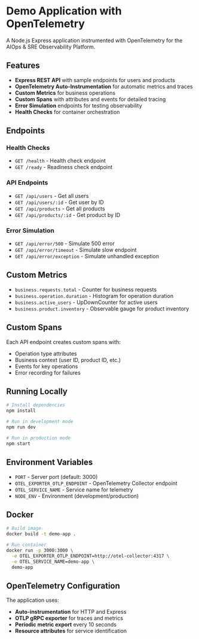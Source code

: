 # Demo Application with OpenTelemetry

A Node.js Express application instrumented with OpenTelemetry for the AIOps & SRE Observability Platform.

## Features

- **Express REST API** with sample endpoints for users and products
- **OpenTelemetry Auto-Instrumentation** for automatic metrics and traces
- **Custom Metrics** for business operations
- **Custom Spans** with attributes and events for detailed tracing
- **Error Simulation** endpoints for testing observability
- **Health Checks** for container orchestration

## Endpoints

### Health Checks
- `GET /health` - Health check endpoint
- `GET /ready` - Readiness check endpoint

### API Endpoints
- `GET /api/users` - Get all users
- `GET /api/users/:id` - Get user by ID
- `GET /api/products` - Get all products
- `GET /api/products/:id` - Get product by ID

### Error Simulation
- `GET /api/error/500` - Simulate 500 error
- `GET /api/error/timeout` - Simulate slow endpoint
- `GET /api/error/exception` - Simulate unhandled exception

## Custom Metrics

- `business.requests.total` - Counter for business requests
- `business.operation.duration` - Histogram for operation duration
- `business.active_users` - UpDownCounter for active users
- `business.product.inventory` - Observable gauge for product inventory

## Custom Spans

Each API endpoint creates custom spans with:
- Operation type attributes
- Business context (user ID, product ID, etc.)
- Events for key operations
- Error recording for failures

## Running Locally

```bash
# Install dependencies
npm install

# Run in development mode
npm run dev

# Run in production mode
npm start
```

## Environment Variables

- `PORT` - Server port (default: 3000)
- `OTEL_EXPORTER_OTLP_ENDPOINT` - OpenTelemetry Collector endpoint
- `OTEL_SERVICE_NAME` - Service name for telemetry
- `NODE_ENV` - Environment (development/production)

## Docker

```bash
# Build image
docker build -t demo-app .

# Run container
docker run -p 3000:3000 \
  -e OTEL_EXPORTER_OTLP_ENDPOINT=http://otel-collector:4317 \
  -e OTEL_SERVICE_NAME=demo-app \
  demo-app
```

## OpenTelemetry Configuration

The application uses:
- **Auto-instrumentation** for HTTP and Express
- **OTLP gRPC exporter** for traces and metrics
- **Periodic metric export** every 10 seconds
- **Resource attributes** for service identification
